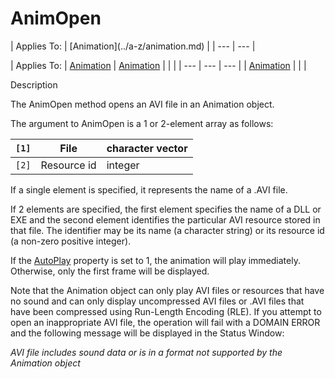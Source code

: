 



<h1 class="heading"><span class="name">AnimOpen</span></h1>
| Applies To: | [Animation](../a-z/animation.md) |
| --- | ---  |

| Applies To: | [Animation](../a-z/animation.md) | [Animation](../a-z/animation.md) |  |  |
| --- | --- | ---  |
| [Animation](../a-z/animation.md) |  |  |


Description


The AnimOpen method opens an AVI file in an Animation object.


The argument to AnimOpen is a 1 or 2-element array as follows:

| `[1]` | File | character vector |
| --- | --- | ---  |
| `[2]` | Resource id | integer |


If a single element is specified, it represents the name of a .AVI file.


If 2 elements are specified, the first element specifies the name of a DLL or EXE and the second element identifies the particular AVI resource stored in that file. The identifier may be its name (a character string) or its resource id (a non-zero positive integer).


If the [AutoPlay](../a-z/autoplay.md) property is set to 1, the animation will play immediately. Otherwise, only the first frame will be displayed.


Note that the Animation object can only play AVI files or resources that have no sound and can only display uncompressed AVI files or .AVI files that have been compressed using Run-Length Encoding (RLE). If you attempt to open an inappropriate AVI file, the operation will fail with a DOMAIN ERROR and the following message will be displayed in the Status Window:


*AVI file includes sound data or is in a format not supported by the Animation object*


